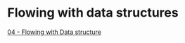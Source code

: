 # Flowing with data structures

[04 - Flowing with Data structure](https://colab.research.google.com/drive/1O20Bc6Ro_7036Tzni3B1OYQwrm7ofAFd?usp=sharing)